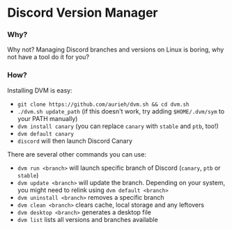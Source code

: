 # Discord Version Manager
### Why?
Why not? Managing Discord branches and versions on Linux is boring, why not have a tool do it for you?

### How?
Installing DVM is easy:
* `git clone https://github.com/aurieh/dvm.sh && cd dvm.sh`
* `./dvm.sh update_path` (if this doesn't work, try adding `$HOME/.dvm/sym` to your PATH manually)
* `dvm install canary` (you can replace `canary` with `stable` and `ptb`, too!)
* `dvm default canary`
* `discord` will then launch Discord Canary

There are several other commands you can use:
* `dvm run <branch>` will launch specific branch of Discord (`canary`, `ptb` or `stable`)
* `dvm update <branch>` will update the branch. Depending on your system, you might need to relink using `dvm default <branch>`
* `dvm uninstall <branch>` removes a specific branch
* `dvm clean <branch>` clears cache, local storage and any leftovers
* `dvm desktop <branch>` generates a desktop file
* `dvm list` lists all versions and branches available
